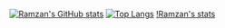 [![Ramzan's GitHub stats](https://github-readme-stats.vercel.app/api?username=mr-ramzan01&show_icons=true)](https://github.com/mr-ramzan01/github-readme-stats)
[![Top Langs](https://github-readme-stats.vercel.app/api/top-langs/?username=mr-ramzan01&layout=compact)](https://github.com/mr-ramzan01/github-readme-stats)
[!Ramzan's stats](https://github-readme-streak-stats.herokuapp.com/?user=mr-ramzan01&border_radius=10)

